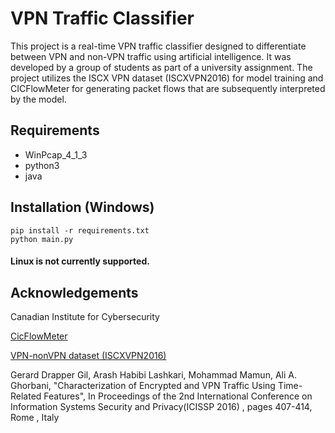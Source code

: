 # VPN Traffic Classifier

This project is a real-time VPN traffic classifier designed to differentiate between VPN and non-VPN traffic using artificial intelligence. It was developed by a group of students as part of a university assignment. The project utilizes the ISCX VPN dataset (ISCXVPN2016) for model training and CICFlowMeter for generating packet flows that are subsequently interpreted by the model.

## Requirements

- WinPcap_4_1_3
- python3
- java

## Installation (Windows)

```
pip install -r requirements.txt
python main.py
```
#### Linux is not currently supported.

## Acknowledgements

Canadian Institute for Cybersecurity

[CicFlowMeter](https://github.com/ISCX/CICFlowMeter)

[VPN-nonVPN dataset (ISCXVPN2016)](https://www.unb.ca/cic/datasets/vpn.html)

Gerard Drapper Gil, Arash Habibi Lashkari, Mohammad Mamun, Ali A. Ghorbani, "Characterization of Encrypted and VPN Traffic Using Time-Related Features", In Proceedings of the 2nd International Conference on Information Systems Security and Privacy(ICISSP 2016) , pages 407-414, Rome , Italy



